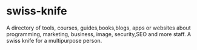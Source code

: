 # swiss-knife
A directory of tools, courses, guides,books,blogs, apps or websites about programming, marketing, business, image, security,SEO and more staff. A swiss knife for a multipurpose person.


